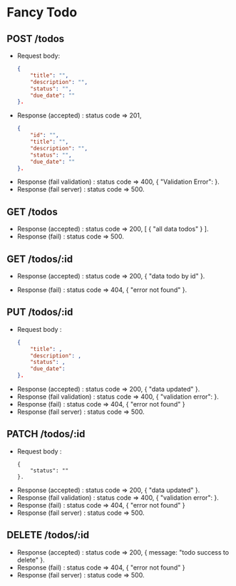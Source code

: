 # Fancy Todo

## POST /todos
- Request body: 
    ```json
    {
        "title": "",
        "description": "",
        "status": "",
        "due_date": ""
    }.
    ```
- Response (accepted) :
    status code => 201,
    ```json
    {
        "id": "",
        "title": "",
        "description": "",
        "status": "",
        "due_date": ""
    }.
    ```
- Response (fail validation) :
    status code => 400,
    {
        "Validation Error": 
    }.
- Response (fail server) :
    status code => 500.

## GET /todos
- Response (accepted) : 
    status code => 200,
    [
        {
            "all data todos"
        }
    ].
- Response (fail) : 
    status code => 500.

## GET /todos/:id
- Response (accepted) : 
    status code => 200,
    {
        "data todo by id"
    }.
    
- Response (fail) : 
    status code => 404,
    {
        "error not found"
    }.

## PUT /todos/:id
- Request body :
    ```json
    {
        "title": ,
        "description": ,
        "status": ,
        "due_date": 
    }.
    ```
- Response (accepted) : 
    status code => 200,
    {
        "data updated"
    }.
- Response (fail validation) : 
    status code => 400,
    {
        "validation error":
    }.
- Response (fail) :
    status code => 404,
    {
        "error not found"
    }
- Response (fail server) :
    status code => 500.

## PATCH /todos/:id
- Request body :
    ```
    {
        "status": ""
    }.
    ```
- Response (accepted) :
    status code => 200,
    {
        "data updated"
    }.
- Response (fail validation) : 
    status code => 400,
    {
        "validation error":
    }.
- Response (fail) :
    status code => 404,
    {
        "error not found"
    }
- Response (fail server) :
    status code => 500.

## DELETE /todos/:id
- Response (accepted) :
    status code => 200,
    {
        message: "todo success to delete"
    }.
- Response (fail) :
    status code => 404,
    {
        "error not found"
    }
- Response (fail server) :
    status code => 500.